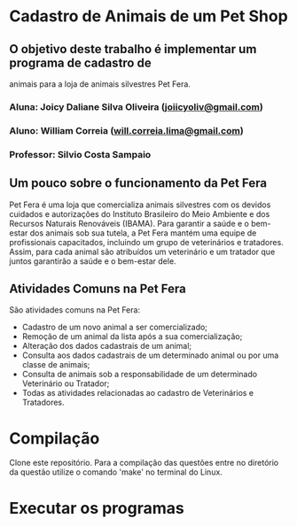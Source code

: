 # Cadastro de Animais de um Pet Shop

## O objetivo deste trabalho é implementar um programa de cadastro de 
animais para a loja de animais silvestres Pet Fera.

### Aluna: Joicy Daliane Silva Oliveira (joiicyoliv@gmail.com)
### Aluno: William Correia (will.correia.lima@gmail.com) 
### Professor: Silvio Costa Sampaio

## Um pouco sobre o funcionamento da Pet Fera
Pet Fera é uma loja que comercializa animais silvestres com os devidos cuidados e autorizações do
Instituto Brasileiro do Meio Ambiente e dos Recursos Naturais Renováveis (IBAMA). Para garantir
a saúde e o bem-estar dos animais sob sua tutela, a Pet Fera mantém uma equipe de profissionais
capacitados, incluindo um grupo de veterinários e tratadores. Assim, para cada animal são
atribuídos um veterinário e um tratador que juntos garantirão a saúde e o bem-estar dele.

## Atividades Comuns na Pet Fera
São atividades comuns na Pet Fera:
- Cadastro de um novo animal a ser comercializado;
- Remoção de um animal da lista após a sua comercialização;
- Alteração dos dados cadastrais de um animal;
- Consulta aos dados cadastrais de um determinado animal ou por uma classe de animais;
- Consulta de animais sob a responsabilidade de um determinado Veterinário ou Tratador;
- Todas as atividades relacionadas ao cadastro de Veterinários e Tratadores.

# Compilação
Clone este repositório.
Para a compilação das questões entre no diretório da questão utilize o comando 'make' no terminal do Linux.

# Executar os programas

